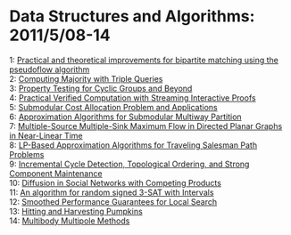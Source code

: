 # Data Structures and Algorithms: 2011/5/08-14  
1: [Practical and theoretical improvements for bipartite matching using the  pseudoflow algorithm](https://doi.org/10.48550/arXiv.1105.1569)  
2: [Computing Majority with Triple Queries](https://doi.org/10.48550/arXiv.1105.1622)  
3: [Property Testing for Cyclic Groups and Beyond](https://doi.org/10.48550/arXiv.1105.1842)  
4: [Practical Verified Computation with Streaming Interactive Proofs](https://doi.org/10.48550/arXiv.1105.2003)  
5: [Submodular Cost Allocation Problem and Applications](https://doi.org/10.48550/arXiv.1105.2040)  
6: [Approximation Algorithms for Submodular Multiway Partition](https://doi.org/10.48550/arXiv.1105.2048)  
7: [Multiple-Source Multiple-Sink Maximum Flow in Directed Planar Graphs in  Near-Linear Time](https://doi.org/10.48550/arXiv.1105.2228)  
8: [LP-Based Approximation Algorithms for Traveling Salesman Path Problems](https://doi.org/10.48550/arXiv.1105.2391)  
9: [Incremental Cycle Detection, Topological Ordering, and Strong Component  Maintenance](https://doi.org/10.48550/arXiv.1105.2397)  
10: [Diffusion in Social Networks with Competing Products](https://doi.org/10.48550/arXiv.1105.2434)  
11: [An algorithm for random signed 3-SAT with Intervals](https://doi.org/10.48550/arXiv.1105.2525)  
12: [Smoothed Performance Guarantees for Local Search](https://doi.org/10.48550/arXiv.1105.2686)  
13: [Hitting and Harvesting Pumpkins](https://doi.org/10.48550/arXiv.1105.2704)  
14: [Multibody Multipole Methods](https://doi.org/10.48550/arXiv.1105.2769)  